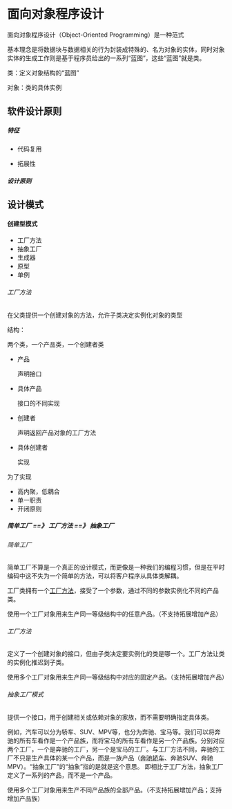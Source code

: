 # 面向对象程序设计



面向对象程序设计（Object-Oriented Programming）是一种范式

基本理念是将数据块与数据相关的行为封装成特殊的、名为对象的实体，同时对象实体的生成工作则是基于程序员给出的一系列“蓝图”，这些“蓝图”就是类。

类：定义对象结构的“蓝图”

对象：类的具体实例







## 软件设计原则



##### 特征

- 代码复用

- 拓展性





##### 设计原则







## 设计模式



#### 创建型模式

- 工厂方法
- 抽象工厂
- 生成器
- 原型
- 单例



###### 工厂方法

在父类提供一个创建对象的方法，允许子类决定实例化对象的类型

结构：

两个类，一个产品类，一个创建者类

- 产品

  声明接口

- 具体产品

  接口的不同实现

- 创建者

  声明返回产品对象的工厂方法

- 具体创建者

  实现





为了实现

- 高内聚，低耦合
- 单一职责
- 开闭原则





##### 简单工厂 ==》 工厂方法 ==》 抽象工厂

### 

###### 简单工厂

简单工厂不算是一个真正的设计模式，而更像是一种我们的编程习惯，但是在平时编码中这不失为一个简单的方法，可以将客户程序从具体类解耦。

工厂类拥有一个[工厂方法](https://www.zhihu.com/search?q=工厂方法&search_source=Entity&hybrid_search_source=Entity&hybrid_search_extra={"sourceType"%3A"article"%2C"sourceId"%3A158861140})，接受了一个参数，通过不同的参数实例化不同的产品类。

使用一个工厂对象用来生产同一等级结构中的任意产品。（不支持拓展增加产品）



###### 工厂方法

定义了一个创建对象的接口，但由子类决定要实例化的类是哪一个。工厂方法让类的实例化推迟到子类。

使用多个工厂对象用来生产同一等级结构中对应的固定产品。（支持拓展增加产品）



###### 抽象工厂模式

提供一个接口，用于创建相关或依赖对象的家族，而不需要明确指定具体类。

例如，汽车可以分为轿车、SUV、MPV等，也分为奔驰、宝马等。我们可以将奔驰的所有车看作是一个产品族，而将宝马的所有车看作是另一个产品族。分别对应两个工厂，一个是奔驰的工厂，另一个是宝马的工厂。与工厂方法不同，奔驰的工厂不只是生产具体的某一个产品，而是一族产品（[奔驰轿车](https://www.zhihu.com/search?q=奔驰轿车&search_source=Entity&hybrid_search_source=Entity&hybrid_search_extra={"sourceType"%3A"article"%2C"sourceId"%3A158861140})、奔驰SUV、奔驰MPV）。“抽象工厂”的“抽象”指的是就是这个意思。 即相比于工厂方法，抽象工厂定义了一系列的产品，而不是一个产品。

使用多个工厂对象用来生产不同产品族的全部产品。（不支持拓展增加产品；支持增加产品族）